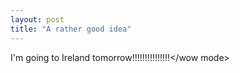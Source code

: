 ```yaml
---
layout: post
title: "A rather good idea"
---
```

<wow mode>I'm going to Ireland tomorrow!!!!!!!!!!!!!!!</wow mode>
